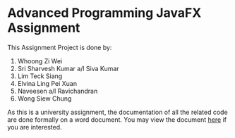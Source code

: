# Advanced Programming JavaFX Assignment

This Assignment Project is done by:

1. Whoong Zi Wei
2. Sri Sharvesh Kumar a/l Siva Kumar
3. Lim Teck Siang
4. Elvina Ling Pei Xuan
5. Naveesen a/l Ravichandran
6. Wong Siew Chung

As this is a university assignment, the documentation of all the related code are done formally on a word document. You may view the document [here](https://sdtaylorsedu-my.sharepoint.com/:b:/g/personal/ziwei_whoong_sd_taylors_edu_my/EWY1ZRQsG19BrD4DPnMcXWsBLHKjaN9z2IG2oALXhoVkSw?e=U3a6D6) if you are interested. 
